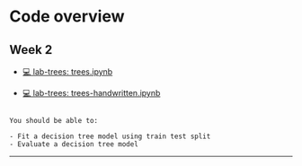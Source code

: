 # Code overview


## Week 2

- [💻 lab-trees: trees.ipynb](https://colab.research.google.com/github/kirenz/lab-trees/blob/main/tutorial/trees.ipynb)

- [💻 lab-trees: trees-handwritten.ipynb](https://colab.research.google.com/github/kirenz/lab-trees/blob/main/tutorial/trees-handwritten.ipynb)


```{note}

You should be able to:

- Fit a decision tree model using train test split
- Evaluate a decision tree model

```


---